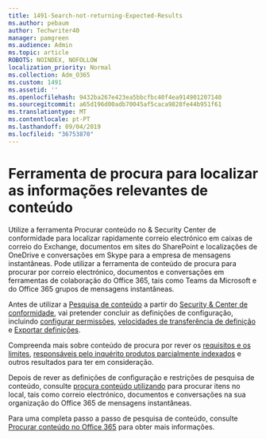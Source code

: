 ```yaml
---
title: 1491-Search-not-returning-Expected-Results
ms.author: pebaum
author: Techwriter40
manager: pamgreen
ms.audience: Admin
ms.topic: article
ROBOTS: NOINDEX, NOFOLLOW
localization_priority: Normal
ms.collection: Adm_O365
ms.custom: 1491
ms.assetid: ''
ms.openlocfilehash: 9432ba267e423ea5bbcfbc40f4ea914901207140
ms.sourcegitcommit: a65d196d00adb70045af5caca9828fe44b951f61
ms.translationtype: MT
ms.contentlocale: pt-PT
ms.lasthandoff: 09/04/2019
ms.locfileid: "36753870"
---
```

# <a name="content-search-tool-to-find-relevant-info"></a>Ferramenta de procura para localizar as informações relevantes de conteúdo

Utilize a ferramenta Procurar conteúdo no & Security Center de conformidade para localizar rapidamente correio electrónico em caixas de correio do Exchange, documentos em sites do SharePoint e localizações de OneDrive e conversações em Skype para a empresa de mensagens instantâneas. Pode utilizar a ferramenta de conteúdo de procura para procurar por correio electrónico, documentos e conversações em ferramentas de colaboração do Office 365, tais como Teams da Microsoft e do Office 365 grupos de mensagens instantâneas.


Antes de utilizar a [Pesquisa de conteúdo](https://sip.protection.office.com/contentsearchbeta?ContentOnly=1) a partir do [Security & Center de conformidade](https://sip.protection.office.com/homepage), vai pretender concluir as definições de configuração, incluindo [configurar permissões](https://docs.microsoft.com/office365/securitycompliance/permissions-filtering-for-content-search), [velocidades de transferência de definição](https://docs.microsoft.com/office365/securitycompliance/increase-download-speeds-when-exporting-ediscovery-results) e [Exportar definições](https://docs.microsoft.com/office365/securitycompliance/disable-reports-when-you-export-content-search-results).

Compreenda mais sobre conteúdo de procura por rever os [requisitos e os limites](https://docs.microsoft.com/office365/securitycompliance/limits-for-content-search), [responsáveis pelo inquérito produtos parcialmente indexados](https://docs.microsoft.com/office365/securitycompliance/investigating-partially-indexed-items-in-ediscovery) e outros resultados para ter em consideração.

Depois de rever as definições de configuração e restrições de pesquisa de conteúdo, consulte [procura conteúdo utilizando</a> para procurar itens no local, tais como correio electrónico, documentos e conversações na sua organização do Office 365 de mensagens instantâneas](https://docs.microsoft.com/office365/securitycompliance/content-search).

Para uma completa passo a passo de pesquisa de conteúdo, consulte [Procurar conteúdo no Office 365](https://docs.microsoft.com/office365/securitycompliance/search-for-content) para obter mais informações.
